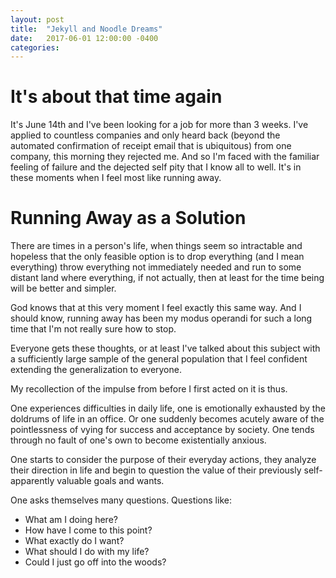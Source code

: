```yaml
---
layout: post
title:  "Jekyll and Noodle Dreams"
date:   2017-06-01 12:00:00 -0400
categories:
---
```


# It's about that time again

It's June 14th and I've been looking for a job for more than 3 weeks.
I've applied to countless companies and only heard back (beyond the automated
confirmation of receipt email that is ubiquitous) from one company, this morning
they rejected me. And so I'm faced with the familiar feeling of failure and the
dejected self pity that I know all to well. It's in these moments when I feel most
like running away.

# Running Away as a Solution

There are times in a person's life, when things seem so intractable and hopeless
that the only feasible option is to drop everything (and I mean everything) throw
everything not immediately needed and run to some distant land where everything,
if not actually, then at least for the time being will be better and simpler.

God knows that at this very moment I feel exactly this same way. And I should know,
running away has been my modus operandi for such a long time that I'm not really
sure how to stop.

Everyone gets these thoughts, or at least I've talked about this subject with a sufficiently
large sample of the general population that I feel confident extending the generalization
to everyone.

My recollection of the impulse from before I first acted on it is thus.

One experiences difficulties in daily life, one is emotionally exhausted by the
doldrums of life in an office. Or one suddenly becomes acutely aware of the
pointlessness of vying for success and acceptance by society. One tends through
no fault of one's own to become existentially anxious.

One starts to consider the purpose of their everyday actions, they analyze their
direction in life and begin to question the value of their previously self-apparently
valuable goals and wants.

One asks themselves many questions. Questions like:

* What am I doing here?
* How have I come to this point?
* What exactly do I want?
* What should I do with my life?
* Could I just go off into the woods?
